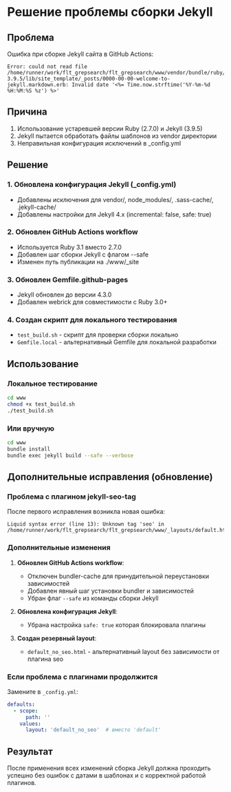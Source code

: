 # Решение проблемы сборки Jekyll

## Проблема

Ошибка при сборке Jekyll сайта в GitHub Actions:

```
Error: could not read file /home/runner/work/flt_grepsearch/flt_grepsearch/www/vendor/bundle/ruby/2.7.0/gems/jekyll-3.9.5/lib/site_template/_posts/0000-00-00-welcome-to-jekyll.markdown.erb: Invalid date '<%= Time.now.strftime('%Y-%m-%d %H:%M:%S %z') %>'
```

## Причина

1. Использование устаревшей версии Ruby (2.7.0) и Jekyll (3.9.5)
2. Jekyll пытается обработать файлы шаблонов из vendor директории
3. Неправильная конфигурация исключений в _config.yml

## Решение

### 1. Обновлена конфигурация Jekyll (_config.yml)

- Добавлены исключения для vendor/, node_modules/, .sass-cache/, .jekyll-cache/
- Добавлены настройки для Jekyll 4.x (incremental: false, safe: true)

### 2. Обновлен GitHub Actions workflow

- Используется Ruby 3.1 вместо 2.7.0
- Добавлен шаг сборки Jekyll с флагом --safe
- Изменен путь публикации на ./www/_site

### 3. Обновлен Gemfile.github-pages

- Jekyll обновлен до версии 4.3.0
- Добавлен webrick для совместимости с Ruby 3.0+

### 4. Создан скрипт для локального тестирования

- `test_build.sh` - скрипт для проверки сборки локально
- `Gemfile.local` - альтернативный Gemfile для локальной разработки

## Использование

### Локальное тестирование

```bash
cd www
chmod +x test_build.sh
./test_build.sh
```

### Или вручную

```bash
cd www
bundle install
bundle exec jekyll build --safe --verbose
```

## Дополнительные исправления (обновление)

### Проблема с плагином jekyll-seo-tag

После первого исправления возникла новая ошибка:

```
Liquid syntax error (line 13): Unknown tag 'seo' in /home/runner/work/flt_grepsearch/flt_grepsearch/www/_layouts/default.html
```

### Дополнительные изменения

1. **Обновлен GitHub Actions workflow**:
   - Отключен bundler-cache для принудительной переустановки зависимостей
   - Добавлен явный шаг установки bundler и зависимостей
   - Убран флаг `--safe` из команды сборки Jekyll

2. **Обновлена конфигурация Jekyll**:
   - Убрана настройка `safe: true` которая блокировала плагины

3. **Создан резервный layout**:
   - `default_no_seo.html` - альтернативный layout без зависимости от плагина seo

### Если проблема с плагинами продолжится

Замените в `_config.yml`:

```yaml
defaults:
  - scope:
      path: ''
    values:
      layout: 'default_no_seo'  # вместо 'default'
```

## Результат

После применения всех изменений сборка Jekyll должна проходить успешно без ошибок с датами в шаблонах и с корректной работой плагинов.
